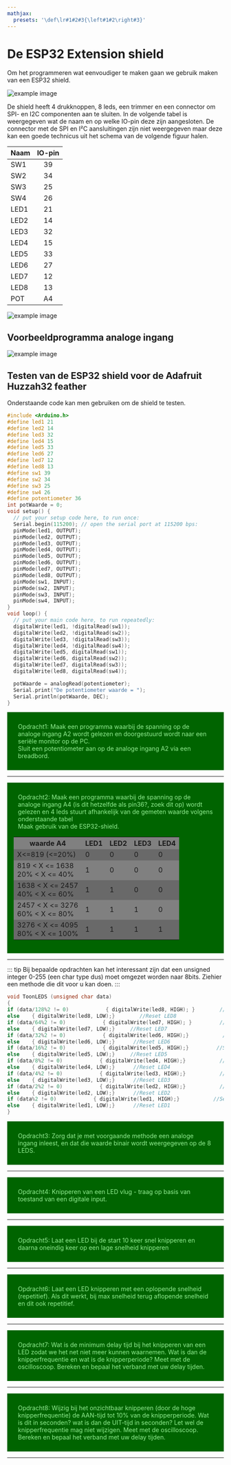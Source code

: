 ```yaml
---
mathjax:
  presets: '\def\lr#1#2#3{\left#1#2\right#3}'
---
```


# De ESP32 Extension shield

Om het programmeren wat eenvoudiger te maken gaan we gebruik maken van een ESP32 shield.

![example image](./images/shield1.png "De ESP32 shield.")

De shield heeft 4 drukknoppen, 8 leds, een trimmer en een connector om SPI- en I2C componenten aan te sluiten. In de volgende tabel is weergegeven wat de naam en op welke IO-pin deze zijn aangesloten. De connector met de SPI en I²C aansluitingen zijn niet weergegeven maar deze kan een goede technicus uit het schema van de volgende figuur halen.


| Naam | IO-pin |
| ----------- |:------------:|
| SW1| 39 | 
| SW2| 34| 
| SW3| 25 | 
| SW4| 26 | 
| LED1| 21 | 
| LED2| 14 | 
| LED3| 32 | 
| LED4| 15 | 
| LED5| 33 | 
| LED6| 27 | 
| LED7| 12 | 
| LED8| 13 | 
| POT| A4 | 

![example image](./images/schema.png "De ESP32 shield.")

## Voorbeeldprogramma analoge ingang

![example image](./images/analog1.png "Voorbeeldprogramma van een analoge ingang.")

## Testen van de ESP32 shield voor de Adafruit Huzzah32 feather

Onderstaande code kan men gebruiken om de shield te testen.

```cpp
#include <Arduino.h>
#define led1 21
#define led2 14
#define led3 32
#define led4 15
#define led5 33
#define led6 27
#define led7 12
#define led8 13
#define sw1 39
#define sw2 34
#define sw3 25
#define sw4 26
#define potentiometer 36
int potWaarde = 0;
void setup() {
  // put your setup code here, to run once:
  Serial.begin(115200); // open the serial port at 115200 bps:
  pinMode(led1, OUTPUT);
  pinMode(led2, OUTPUT);
  pinMode(led3, OUTPUT);
  pinMode(led4, OUTPUT);
  pinMode(led5, OUTPUT);
  pinMode(led6, OUTPUT);
  pinMode(led7, OUTPUT);
  pinMode(led8, OUTPUT);
  pinMode(sw1, INPUT);
  pinMode(sw2, INPUT);
  pinMode(sw3, INPUT);
  pinMode(sw4, INPUT);
}
void loop() {
  // put your main code here, to run repeatedly:
  digitalWrite(led1, !digitalRead(sw1));
  digitalWrite(led2, !digitalRead(sw2));
  digitalWrite(led3, !digitalRead(sw3));
  digitalWrite(led4, !digitalRead(sw4));
  digitalWrite(led5, digitalRead(sw1));
  digitalWrite(led6, digitalRead(sw2));
  digitalWrite(led7, digitalRead(sw3));
  digitalWrite(led8, digitalRead(sw4));

  potWaarde = analogRead(potentiometer);
  Serial.print("De potentiometer waarde = ");
  Serial.println(potWaarde, DEC);
}
```

<div style="background-color:darkgreen; text-align:left; vertical-align:left; padding:15px;">
<p style="color:lightgreen; margin:10px">
Opdracht1: Maak een programma waarbij de spanning op de analoge ingang A2 wordt gelezen en doorgestuurd wordt naar een seriële monitor op de PC.</br>
Sluit een potentiometer aan op de analoge ingang A2 via een breadbord.
</p>
</div>

***

<div style="background-color:darkgreen; text-align:left; vertical-align:left; padding:15px;">
<p style="color:lightgreen; margin:10px">
Opdracht2: Maak een programma waarbij de spanning op de analoge ingang A4 (is dit hetzelfde als pin36?, zoek dit op) wordt gelezen en 4 leds stuurt afhankelijk van de gemeten waarde volgens onderstaande tabel</br>
Maak gebruik van de ESP32-shield.
</p>
<table>
  <tr bgcolor="Gray">
    <th>waarde A4</th>
    <th>LED1</th>
    <th>LED2</th>
    <th>LED3</th>
    <th>LED4</th>
  </tr>
  <tr bgcolor="DimGray">
    <td>X<=819 (<=20%)</td>
    <td>0</td>
    <td>0</td>
    <td>0</td>
    <td>0</td>
  </tr>
  <tr bgcolor="Gray">
    <td>819 < X <= 1638 <br> 20% < X <= 40%</td>
    <td>1</td>
    <td>0</td>
    <td>0</td>
    <td>0</td>
  </tr>
  <tr bgcolor="DimGray">
    <td>1638 < X <= 2457 <br> 40% < X <= 60%</td>
    <td>1</td>
    <td>1</td>
    <td>0</td>
    <td>0</td>
  </tr>
  <tr bgcolor="Gray">
    <td>2457 < X <= 3276 <br> 60% < X <= 80%</td>
    <td>1</td>
    <td>1</td>
    <td>1</td>
    <td>0</td>
  </tr>
  <tr bgcolor="DimGray">
    <td>3276 < X <= 4095 <br> 80% < X <= 100%</td>
    <td>1</td>
    <td>1</td>
    <td>1</td>
    <td>1</td>
  </tr>
</table>
</div>

***

::: tip
Bij bepaalde opdrachten kan het interessant zijn dat een unsigned integer 0-255 (een char type dus) moet omgezet worden naar 8bits. Ziehier een methode die dit voor u kan doen.
:::

```cpp
void ToonLEDS (unsigned char data)
{           
if (data/128%2 != 0)            { digitalWrite(led8, HIGH); }        //Set   LED8   
else    { digitalWrite(led8, LOW);}        //Reset LED8   
if (data/64%2 != 0)            { digitalWrite(led7, HIGH); }         //Set   LED7   
else    { digitalWrite(led7, LOW);}     //Reset LED7   
if (data/32%2 != 0)            { digitalWrite(led6, HIGH);}           //Set   LED6   
else    { digitalWrite(led6, LOW);}      //Reset LED6   
if (data/16%2 != 0)            { digitalWrite(led5, HIGH);}         //Set   LED5   
else    { digitalWrite(led5, LOW);}     //Reset LED5   
if (data/8%2 != 0)            { digitalWrite(led4, HIGH);}           //Set   LED4   
else    { digitalWrite(led4, LOW);}      //Reset LED4   
if (data/4%2 != 0)            { digitalWrite(led3, HIGH);}           //Set   LED3   
else    { digitalWrite(led3, LOW);}      //Reset LED3   
if (data/2%2 != 0)            { digitalWrite(led2, HIGH);}           //Set   LED2   
else    { digitalWrite(led2, LOW);}      //Reset LED2   
if (data%2 != 0)            { digitalWrite(led1, HIGH);}           //Set   LED1   
else    { digitalWrite(led1, LOW);}      //Reset LED1
}
```

<div style="background-color:darkgreen; text-align:left; vertical-align:left; padding:15px;">
<p style="color:lightgreen; margin:10px">
Opdracht3: Zorg dat je met voorgaande methode een analoge ingang inleest, en dat die waarde binair wordt weergegeven op de 8 LEDS.
</p>
</div>

***

<div style="background-color:darkgreen; text-align:left; vertical-align:left; padding:15px;">
<p style="color:lightgreen; margin:10px">
Opdracht4: Knipperen van een LED vlug - traag op basis van toestand van een digitale input.
</p>
</div>

***

<div style="background-color:darkgreen; text-align:left; vertical-align:left; padding:15px;">
<p style="color:lightgreen; margin:10px">
Opdracht5: Laat een LED bij de start 10 keer snel knipperen en daarna oneindig keer op een lage snelheid knipperen
</p>
</div>

***

<div style="background-color:darkgreen; text-align:left; vertical-align:left; padding:15px;">
<p style="color:lightgreen; margin:10px">
Opdracht6: Laat een LED knipperen met een oplopende snelheid (repetitief). Als dit werkt, bij max snelheid terug aflopende snelheid en dit ook repetitief. 
</p>
</div>

***

<div style="background-color:darkgreen; text-align:left; vertical-align:left; padding:15px;">
<p style="color:lightgreen; margin:10px">
Opdracht7: Wat is de minimum delay tijd bij het knipperen van een LED zodat we het net niet meer kunnen waarnemen. Wat is dan de knipperfrequentie en wat is de knipperperiode? Meet met de oscilloscoop. Bereken en bepaal het verband met uw delay tijden. 
</p>
</div>

***

<div style="background-color:darkgreen; text-align:left; vertical-align:left; padding:15px;">
<p style="color:lightgreen; margin:10px">
Opdracht8: Wijzig bij het onzichtbaar knipperen (door de hoge knipperfrequentie) de AAN-tijd tot 10% van de knipperperiode. Wat is dit in seconden? wat is dan de UIT-tijd in seconden? Let wel de knipperfrequentie mag niet wijzigen. Meet met de oscilloscoop. Bereken en bepaal het verband met uw delay tijden. 
</p>
</div>

***